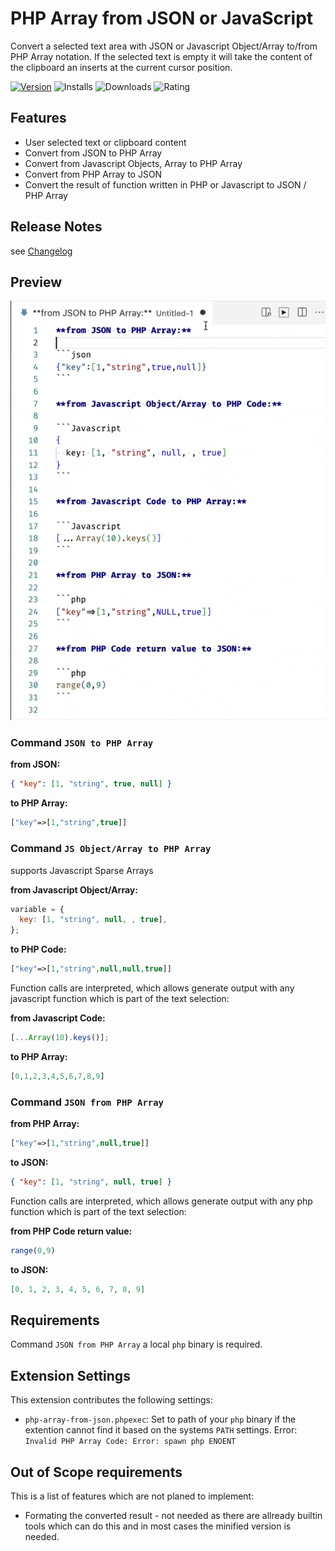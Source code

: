 # PHP Array from JSON or JavaScript

Convert a selected text area with JSON or Javascript Object/Array to/from PHP Array notation.
If the selected text is empty it will take the content of the clipboard an inserts at the current cursor position.

[![Version](https://img.shields.io/visual-studio-marketplace/v/heissenbergerlab.php-array-from-json?style=for-the-badge&logo=visual-studio-code)](https://marketplace.visualstudio.com/items?itemName=heissenbergerlab.php-array-from-json) ![Installs](https://img.shields.io/visual-studio-marketplace/i/heissenbergerlab.php-array-from-json?style=for-the-badge) ![Downloads](https://img.shields.io/visual-studio-marketplace/d/heissenbergerlab.php-array-from-json?style=for-the-badge) ![Rating](https://img.shields.io/visual-studio-marketplace/r/heissenbergerlab.php-array-from-json?style=for-the-badge)

## Features

- User selected text or clipboard content
- Convert from JSON to PHP Array
- Convert from Javascript Objects, Array to PHP Array
- Convert from PHP Array to JSON
- Convert the result of function written in PHP or Javascript to JSON / PHP Array

## Release Notes

see [Changelog](CHANGELOG.md)

## Preview

![preview](docs/preview.gif)

### Command `JSON to PHP Array`

**from JSON:**

```json
{ "key": [1, "string", true, null] }
```

**to PHP Array:**

```php
["key"=>[1,"string",true]]
```

### Command `JS Object/Array to PHP Array`

supports Javascript Sparse Arrays

**from Javascript Object/Array:**

```javascript
variable = {
  key: [1, "string", null, , true],
};
```

**to PHP Code:**

```php
["key"=>[1,"string",null,null,true]]
```

Function calls are interpreted, which allows generate output with any javascript function which is part of the text selection:

**from Javascript Code:**

```js
[...Array(10).keys()];
```

**to PHP Array:**

```php
[0,1,2,3,4,5,6,7,8,9]
```

### Command `JSON from PHP Array`

**from PHP Array:**

```php
["key"=>[1,"string",null,true]]
```

**to JSON:**

```json
{ "key": [1, "string", null, true] }
```

Function calls are interpreted, which allows generate output with any php function which is part of the text selection:

**from PHP Code return value:**

```php
range(0,9)
```

**to JSON:**

```json
[0, 1, 2, 3, 4, 5, 6, 7, 8, 9]
```

## Requirements

Command `JSON from PHP Array` a local `php` binary is required.

## Extension Settings

This extension contributes the following settings:

- `php-array-from-json.phpexec`: Set to path of your `php` binary if the extention cannot find it based on the systems `PATH` settings. Error: `Invalid PHP Array Code: Error: spawn php ENOENT`

<!--
## Known Issues

Calling out known issues can help limit users opening duplicate issues against your extension.
-->

## Out of Scope requirements

This is a list of features which are not planed to implement:

- Formating the converted result - not needed as there are allready builtin tools which can do this and in most cases the minified version is needed.
